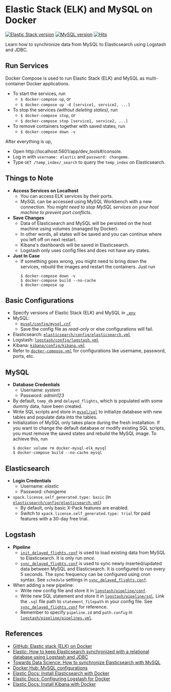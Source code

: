 # Elastic Stack (ELK) and MySQL on Docker

[![Elastic Stack version](https://img.shields.io/badge/Elastic%20Stack-7.13.0-00bfb3?style=flat&logo=elastic-stack)](https://www.elastic.co/blog/category/releases)
[![MySQL version](https://img.shields.io/badge/MySQL-8.0-f29111?style=flat&logo=MySQL&logoColor=white)](https://dev.mysql.com/doc/relnotes/mysql/8.0/en/)
[![Hits](https://hits.seeyoufarm.com/api/count/incr/badge.svg?url=https%3A%2F%2Fgithub.com%2Frayjasson98%2Fdocker-mysql-elk&count_bg=%2379C83D&title_bg=%23555555&icon=&icon_color=%23E7E7E7&title=hits&edge_flat=false)](https://hits.seeyoufarm.com)

Learn how to synchronize data from MySQL to Elasticsearch using Logstash and JDBC.

## Run Services

Docker Compose is used to run Elastic Stack (ELK) and MySQL as multi-container Docker applications.

- To start the services, run
  - `$ docker-compose up`, or
  - `$ docker-compose up -d [service1, service2, ...]`
- To stop the services _(without deleting states)_, run
  - `$ docker-compose stop`, or
  - `$ docker-compose stop [service1, service2, ...]`
- To remove containers together with saved states, run
  - `$ docker-compose down -v`

After everything is up,

- Open http://localhost:5601/app/dev_tools#/console.
- Log in with `username: elastic` and `password: changeme`.
- Type `GET /temp_index/_search` to query the `temp_index` on Elasticsearch.

## Things to Note

- **Access Services on Localhost**
  - You can access ELK services by their ports.
  - MySQL can be accessed using MySQL Workbench with a new connection. _You might need to stop MySQL services on your host machine to prevent port conflicts._
- **Save Changes**
  - Data of Elasticsearch and MySQL will be persisted on the host machine using volumes (managed by Docker).
  - In other words, all states will be saved and you can continue where you left off on next restart.
  - Kibana's dashboards will be saved in Elasticsearch.
  - Logstash only uses config files and does not have any states.
- **Just In Case**
  - If something goes wrong, you might need to bring down the services, rebuild the images and restart the containers. Just run
    ```console
    $ docker-compose down -v
    $ docker-compose build --no-cache
    $ docker-compose up
    ```

## Basic Configurations

- Specify versions of Elastic Stack (ELK) and MySQL in [`.env`][env]
- MySQL:
  - [`mysql/config/mysql.cnf`][config-mysql]
  - Save the config file as _read-only_ or else configurations will fail.
- Elasticsearch: [`elasticsearch/config/elasticsearch.yml`][config-es]
- Logstash: [`logstash/config/logstash.yml`][config-logstash]
- Kibana: [`kibana/config/kibana.yml`][config-kibana]
- Refer to [`docker-compose.yml`][docker-compose] for configurations like username, password, ports, etc.

## MySQL

- **Database Credentials**
  - Username: _system_
  - Password: _admin123_
- By default, `temp_db` and `delayed_flights`, which is populated with some dummy data, have been created.
- Write SQL scripts and store in [`mysql/sql`][mysql-sql] to initialize database with new tables and populate data into the tables.
- Initialization of MySQL only takes place during the fresh installation. If you want to change the default database or modify existing SQL scripts, you must remove the saved states and rebuild the MySQL image. To achieve this, run
  ```console
  $ docker volume rm docker-mysql-elk_mysql
  $ docker-compose build --no-cache mysql
  ```

## Elasticsearch

- **Login Credentials**
  - Username: _elastic_
  - Password: _changeme_
- `xpack.license.self_generated.type: basic` (in [`elasticsearch/config/elasticsearch.yml`][config-es])
  - By default, only basic X-Pack features are enabled.
  - Switch to `xpack.license.self_generated.type: trial` for paid features with a 30-day free trial.

## Logstash

- **Pipeline**
  - [`init_delayed_flights.conf`][logstash-init] is used to load existing data from MySQL to Elasticsearch. It is only run _once_.
  - [`sync_delayed_flights.conf`][logstash-sync] is used to sync newly inserted/updated data between MySQL and Elasticsearch. It is configured to run every 5 seconds. The sync frequency can be configured using cron syntax. See `schedule` settings in [`sync_delayed_flights.conf`][logstash-sync].
- When adding a new pipeline:
  - Write new config file and store it in [`logstash/pipeline/conf`][logstash-conf].
  - Write new SQL statement and store it in [`logstash/pipeline/sql`][logstash-sql]. Link the `.sql` file path to `statement_filepath` in your config file. See [`sync_delayed_flights.conf`][logstash-sync] for reference.
  - Remember to specify `pipeline.id` and `path.config` in [`logstash/pipeline/pipelines.yml`][logstash-pipelines].

## References

- [GitHub: Elastic stack (ELK) on Docker](https://github.com/deviantony/docker-elk)
- [Elastic: How to keep Elasticsearch synchronized with a relational database using Logstash and JDBC](https://www.elastic.co/blog/how-to-keep-elasticsearch-synchronized-with-a-relational-database-using-logstash)
- [Towards Data Science: How to synchronize Elasticsearch with MySQL](https://towardsdatascience.com/how-to-synchronize-elasticsearch-with-mysql-ed32fc57b339)
- [Docker Hub: MySQL configurations](https://hub.docker.com/_/mysql)
- [Elastic Docs: Install Elasticsearch with Docker](https://www.elastic.co/guide/en/elasticsearch/reference/current/docker.html)
- [Elastic Docs: Configuring Logstash for Docker](https://www.elastic.co/guide/en/logstash/current/docker-config.html)
- [Elastic Docs: Install Kibana with Docker](https://www.elastic.co/guide/en/kibana/current/docker.html)

[docker-compose]: ./docker-compose.yml
[env]: ./.env
[config-es]: ./elasticsearch/config/elasticsearch.yml
[config-logstash]: ./logstash/config/logstash.yml
[config-kibana]: ./kibana/config/kibana.yml
[config-mysql]: ./mysql/config/mysql.cnf
[mysql-sql]: ./mysql/sql
[logstash-init]: ./logstash/pipeline/conf/init_delayed_flights.conf
[logstash-sync]: ./logstash/pipeline/conf/sync_delayed_flights.conf
[logstash-conf]: ./logstash/pipeline/conf
[logstash-sql]: ./logstash/pipeline/sql
[logstash-pipelines]: ./logstash/pipeline/pipelines.yml
